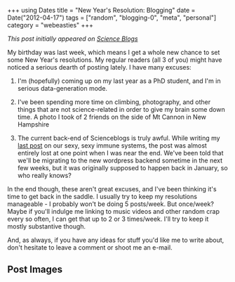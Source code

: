 +++
using Dates
title = "New Year's Resolution: Blogging"
date = Date("2012-04-17")
tags = ["random", "blogging-0", "meta", "personal"]
category = "webeasties"
+++

_This post initially appeared on [Science Blogs](http://scienceblogs.com/webeasties)_

My birthday was last week, which means I get a whole new chance to set some New Year's resolutions. My regular readers (all 3 of you) might have noticed a serious dearth of posting lately. I have many excuses:

1) I'm (hopefully) coming up on my last year as a PhD student, and I'm in serious data-generation mode. 
2) I've been spending more time on climbing, photography, and other things that are not science-related in order to give my brain some down time. 
A photo I took of 2 friends on the side of Mt Cannon in New Hampshire

3) The current back-end of Scienceblogs is truly awful. While writing my [last post](http://scienceblogs.com/webeasties/2012/02/im_too_sexy_for_your_virus.php) on our sexy, sexy immune systems, the post was almost entirely lost at one point when I was near the end. We've been told that we'll be migrating to the new wordpress backend sometime in the next few weeks, but it was originally supposed to happen back in January, so who really knows?

In the end though, these aren't great excuses, and I've been thinking it's time to get back in the saddle. I usually try to keep my resolutions manageable - I probably won't be doing 5 posts/week. But once/week? Maybe if you'll indulge me linking to music videos and other random crap every so often, I can get that up to 2 or 3 times/week. I'll try to keep it mostly substantive though.

And, as always, if you have any ideas for stuff you'd like me to write about, don't hesitate to leave a comment or shoot me an e-mail.

      
  

 ## Post Images


